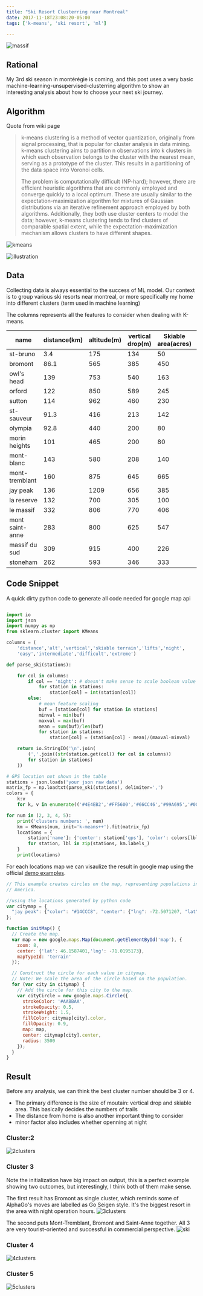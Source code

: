 ```yaml
---
title: "Ski Resort Clusterring near Montreal"
date: 2017-11-18T23:08:20-05:00
tags: ['k-means', 'ski resort', 'ml']

---
```


![massif](https://www.lemassif.com/assets/medias/plan-des-pistes.jpg)

## Rational

My 3rd ski season in montérégie is coming, and this post uses a very basic machine-learning-unsupervised-clusterring algorithm to show an interesting analysis about how to choose your next ski journey.

## Algorithm

Quote from wiki page

>  k-means clustering is a method of vector quantization, originally from signal processing, that is popular for cluster analysis in data mining. k-means clustering aims to partition n observations into k clusters in which each observation belongs to the cluster with the nearest mean, serving as a prototype of the cluster. This results in a partitioning of the data space into Voronoi cells.
>
>  The problem is computationally difficult (NP-hard); however, there are efficient heuristic algorithms that are commonly employed and converge quickly to a local optimum. These are usually similar to the expectation-maximization algorithm for mixtures of Gaussian distributions via an iterative refinement approach employed by both algorithms. Additionally, they both use cluster centers to model the data; however, k-means clustering tends to find clusters of comparable spatial extent, while the expectation-maximization mechanism allows clusters to have different shapes.

![kmeans](http://www.saedsayad.com/images/Clustering_kmeans_c.png)


![illustration](https://www.projectrhea.org/rhea/images/e/ef/RunyanKmeans.gif)

## Data

Collecting data is always essential to the success of ML model. Our context is to group various ski resorts near montreal, or more specifically my home into different clusters (term used in machine learning)

The columns represents all the features to consider when dealing with K-means.

|name|distance(km)|altitude(m)|vertical drop(m)|Skiable area(acres)|lifts|night|easy|intermediate|difficult|extreme|
|---|---|---|---|---|---|---|---|---|---|---|
|st-bruno|3.4|175|134|50|4|true|10|6|2|1|
|bromont|86.1|565|385|450|9|true|35|54|26|26|
|owl's head|139|753|540|163|8|false|15|17|9|12|
|orford|122|850|589|245|8|false|21|16|8|17|
|sutton|114|962|460|230|9|false|15|18|11|16|
|st-sauveur|91.3|416|213|142|7|true|9|9|16|6|
|olympia|92.8|440|200|80|3|true|14|10|6|7|
|morin heights|101|465|200|80|4|true|10|10|10|5|
|mont-blanc|143|580|208|140|7|true|7|12|18|6|
|mont-tremblant|160|875|645|665|11|false|22|28|32|14|
|jay peak|136|1209|656|385|9|false|14|31|34|0|
|la reserve|132|700|305|100|2|false|9|8|12|11|
|le massif|332|806|770|406|7|false|13|20|19|8|
|mont saint-anne|283|800|625|547|5|true|15|33|14|9|
|massif du sud|309|915|400|226|2|false|6|3|14|9|
|stoneham|262|593|346|333|4|true|8|11|16|7|

## Code Snippet

A quick dirty python code to generate all code needed for google map api

```python

import io
import json
import numpy as np
from sklearn.cluster import KMeans

columns = (
    'distance','alt','vertical','skiable terrain','lifts','night',
    'easy','intermediate','difficult','extreme')

def parse_ski(stations):

    for col in columns:
        if col == 'night': # doesn't make sense to scale boolean value
            for station in stations:
                station[col] = int(station[col])
        else:
            # mean feature scaling
            buf = [station[col] for station in stations]
            minval = min(buf)
            maxval = max(buf)
            mean = sum(buf)/len(buf)
            for station in stations:
                station[col] = (station[col] - mean)/(maxval-minval)

    return io.StringIO('\n'.join(
        (','.join((str(station.get(col)) for col in columns))
        for station in stations)
    ))

# GPS location not shown in the table
stations = json.loads('your json raw data')
matrix_fp = np.loadtxt(parse_ski(stations), delimiter=',')
colors = {
    k:v
    for k, v in enumerate(('#4E4EB2','#FF5600','#66CC46','#99A695','#0001FF',))}

for num in (2, 3, 4, 5):
    print('clusters numbers: ', num)
    km = KMeans(num, init='k-means++').fit(matrix_fp)
    locations = {
        station['name']: {'center': station['gps'], 'color': colors[lbl], 'group': lbl}
        for station, lbl in zip(stations, km.labels_)
    }
    print(locations)
```

For each locations map we can visaulize the result in google map using the official [demo examples](https://developers.google.com/maps/documentation/javascript/examples/circle-simple).

```javascript
// This example creates circles on the map, representing populations in North
// America.

//using the locations generated by python code
var citymap = {
  "jay peak": {"color": "#14CCC8", "center": {"lng": -72.5071207, "lat": 44.9376778}}, "Stoneham": {"color": "#FFDF43", "center": {"lng": -71.3978895, "lat": 47.0303657}}, "massif du sud": {"color": "#14CCC8", "center": {"lng": -70.4917626, "lat": 46.6213833}}, "st-bruno": {"color": "#FFDF43", "center": {"lng": -73.336873, "lat": 45.558709}}, "le massif": {"color": "#14CCC8", "center": {"lng": -70.59809, "lat": 47.2820407}}, "la reserve": {"color": "#14CCC8", "center": {"lng": -74.183668, "lat": 46.286398}}, "orford": {"color": "#14CCC8", "center": {"lng": -72.223443, "lat": 45.3176101}}, "olympia": {"color": "#FFDF43", "center": {"lng": -74.1552723, "lat": 45.9004148}}, "owl's head": {"color": "#14CCC8", "center": {"lng": -72.2977126, "lat": 45.0753163}}, "morin heights": {"color": "#FFDF43", "center": {"lng": -74.270762, "lat": 45.899502}}, "sutton": {"color": "#14CCC8", "center": {"lng": -72.564034, "lat": 45.104728}}, "st-sauveur": {"color": "#FFDF43", "center": {"lng": -74.1598336, "lat": 45.8815953}}, "mont-blanc": {"color": "#FFDF43", "center": {"lng": -74.4849394, "lat": 46.1090299}}, "mont-tremblant": {"color": "#B25B9F", "center": {"lng": -74.732755, "lat": 46.1756729}}, "mont saint-anne": {"color": "#B25B9F", "center": {"lng": -70.9409543, "lat": 47.0864416}}, "bromont": {"color": "#B25B9F", "center": {"lng": -72.6543549, "lat": 45.2909317}}
};

function initMap() {
  // Create the map.
  var map = new google.maps.Map(document.getElementById('map'), {
    zoom: 8,
    center: {'lat': 46.1587401,'lng': -71.0195173},
    mapTypeId: 'terrain'
  });

  // Construct the circle for each value in citymap.
  // Note: We scale the area of the circle based on the population.
  for (var city in citymap) {
    // Add the circle for this city to the map.
    var cityCircle = new google.maps.Circle({
      strokeColor: '#AABBAA',
      strokeOpacity: 0.5,
      strokeWeight: 1.5,
      fillColor: citymap[city].color,
      fillOpacity: 0.9,
      map: map,
      center: citymap[city].center,
      radius: 3500
    });
  }
}
```
## Result

Before any analysis, we can think the best cluster number should be 3 or 4.

- The primary difference is the size of moutain: vertical drop and skiable area. This basically decides the numbers of trails
- The distance from home is also another important thing to consider
- minor factor also includes whether openning at night


### Cluster:2

![2clusters](/img/ski_c2.png)

### Cluster 3

Note the initialization have big impact on output, this is a perfect example showing two outcomes, but interestingly, I think both of them make sense.

The first result has Bromont as single cluster, which reminds some of AlphaGo's moves are labelled as Go Seigen style. It's the biggest resort in the area with night operation hours.
![3clusters](/img/ski_c3.png)

The second puts Mont-Tremblant, Bromont and Saint-Anne together. All 3 are very tourist-oriented and successful in commercial perspective.
![ski](/img/ski.png)

### Cluster 4
![4clusters](/img/ski_c4.png)

### Cluster 5
![5clusters](/img/ski_c5.png)


